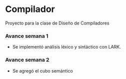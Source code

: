 # Compilador

Proyecto para la clase de Diseño de Compiladores

### Avance semana 1

- Se implementó análisis léxico y sintáctico con LARK.

### Avance semana 2

- Se agregó el cubo semántico
